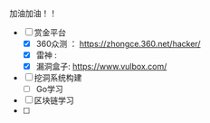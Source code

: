 加油加油！！

- [ ]  赏金平台
	- [x] 360众测 ： https://zhongce.360.net/hacker/
	- [x] 雷神 :  
	- [x]  漏洞盒子:  https://www.vulbox.com/
- [ ] 挖洞系统构建
	- [ ] Go学习
- [ ] 区块链学习
- [ ] 
